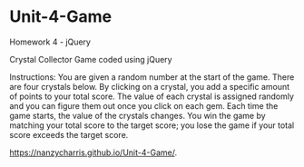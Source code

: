 # Unit-4-Game
Homework 4 - jQuery 

Crystal Collector Game coded using jQuery

Instructions: 
You are given a random number at the start of the game. There are four crystals below. By clicking on a crystal, you add a specific amount of points to your total score.
The value of each crystal is assigned randomly and you can figure them out once you click on each gem. Each time the game starts, the value of the crystals changes.
You win the game by matching your total score to the target score; you lose the game if your total score exceeds the target score.

https://nanzycharris.github.io/Unit-4-Game/.
